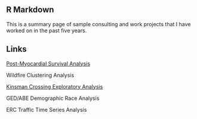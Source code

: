 ## R Markdown

This is a summary page of sample consulting and work projects that I have worked on in the past five years. 

## Links

[Post-Myocardial Survival Analysis](https://petepham.github.io/Survival%20Analysis/index.html)

Wildfire Clustering Analysis

[Kinsman Crossing Exploratory Analysis](https://petepham.github.io/Kinsman%20Crossing/index.html)

GED/ABE Demographic Race Analysis

ERC Traffic Time Series Analysis



